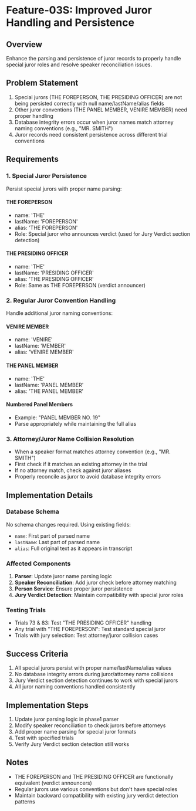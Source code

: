# Feature-03S: Improved Juror Handling and Persistence

## Overview
Enhance the parsing and persistence of juror records to properly handle special juror roles and resolve speaker reconciliation issues.

## Problem Statement
1. Special jurors (THE FOREPERSON, THE PRESIDING OFFICER) are not being persisted correctly with null name/lastName/alias fields
2. Other juror conventions (THE PANEL MEMBER, VENIRE MEMBER) need proper handling
3. Database integrity errors occur when juror names match attorney naming conventions (e.g., "MR. SMITH")
4. Juror records need consistent persistence across different trial conventions

## Requirements

### 1. Special Juror Persistence
Persist special jurors with proper name parsing:

#### THE FOREPERSON
- name: 'THE'
- lastName: 'FOREPERSON'
- alias: 'THE FOREPERSON'
- Role: Special juror who announces verdict (used for Jury Verdict section detection)

#### THE PRESIDING OFFICER
- name: 'THE'
- lastName: 'PRESIDING OFFICER'
- alias: 'THE PRESIDING OFFICER'
- Role: Same as THE FOREPERSON (verdict announcer)

### 2. Regular Juror Convention Handling
Handle additional juror naming conventions:

#### VENIRE MEMBER
- name: 'VENIRE'
- lastName: 'MEMBER'
- alias: 'VENIRE MEMBER'

#### THE PANEL MEMBER
- name: 'THE'
- lastName: 'PANEL MEMBER'
- alias: 'THE PANEL MEMBER'

#### Numbered Panel Members
- Example: "PANEL MEMBER NO. 19"
- Parse appropriately while maintaining the full alias

### 3. Attorney/Juror Name Collision Resolution
- When a speaker format matches attorney convention (e.g., "MR. SMITH")
- First check if it matches an existing attorney in the trial
- If no attorney match, check against juror aliases
- Properly reconcile as juror to avoid database integrity errors

## Implementation Details

### Database Schema
No schema changes required. Using existing fields:
- `name`: First part of parsed name
- `lastName`: Last part of parsed name
- `alias`: Full original text as it appears in transcript

### Affected Components
1. **Parser**: Update juror name parsing logic
2. **Speaker Reconciliation**: Add juror check before attorney matching
3. **Person Service**: Ensure proper juror persistence
4. **Jury Verdict Detection**: Maintain compatibility with special juror roles

### Testing Trials
- Trials 73 & 83: Test "THE PRESIDING OFFICER" handling
- Any trial with "THE FOREPERSON": Test standard special juror
- Trials with jury selection: Test attorney/juror collision cases

## Success Criteria
1. All special jurors persist with proper name/lastName/alias values
2. No database integrity errors during juror/attorney name collisions
3. Jury Verdict section detection continues to work with special jurors
4. All juror naming conventions handled consistently

## Implementation Steps
1. Update juror parsing logic in phase1 parser
2. Modify speaker reconciliation to check jurors before attorneys
3. Add proper name parsing for special juror formats
4. Test with specified trials
5. Verify Jury Verdict section detection still works

## Notes
- THE FOREPERSON and THE PRESIDING OFFICER are functionally equivalent (verdict announcers)
- Regular jurors use various conventions but don't have special roles
- Maintain backward compatibility with existing jury verdict detection patterns